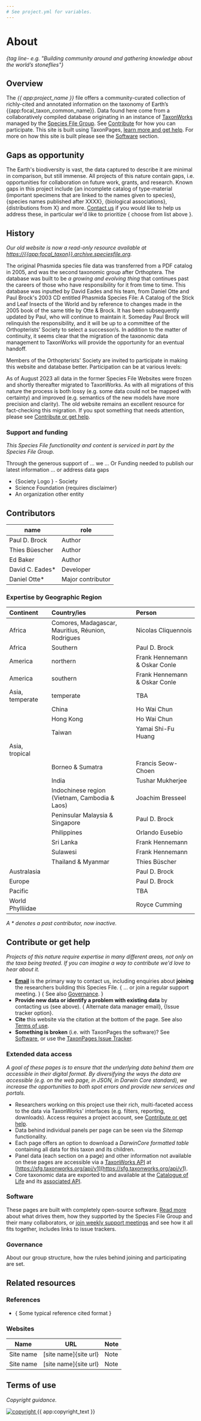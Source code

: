 ```yaml
---
# See project.yml for variables.
---
```

# About
_{tag line- e.g. "Building community around and gathering knowledge about the world’s stoneflies"}_

## Overview
The _{{ app:project_name }}_ file offers a community-curated collection of richly-cited and annotated information on the taxonomy of Earth’s {{app:focal_taxon_common_name}}. Data found here come from a collaboratively compiled database originating in an instance of [TaxonWorks](https://taxonworks.org) managed by the [Species File Group](https://speciesfilegroup.org). See [Contribute](#contribute-or-get-help) for how you can participate. This site is built using TaxonPages, [learn more and get help](https://github.com/SpeciesFileGroup/taxonpages). For more on how this site is built please see the [Software](#software) section.

## Gaps as opportunity
The Earth's biodiversity is vast, the data captured to describe it are minimal in comparison, but still immense. All projects of this nature contain gaps, i.e. opportunities for collaboration on future work, grants, and research. Known gaps in this project include {an incomplete catalog of type-material (important specimens that are linked to the names given to species}, {species names published after XXXX}, {biological associations}, {distributions from X} and more. [Contact us](#contribute-or-get-help) if you would like to help us address these, in particular we'd like to prioritize { choose from list above }.

## History
_Our old website is now a read-only resource available at [https://{{app:focal_taxon}}.archive.speciesfile.org](https://{{app:focal_taxon}}.archive.speciesfile.org)._

The original Phasmida species file data was transferred from a PDF catalog in 2005, and was the second taxonomic group after Orthoptera.  The database was built to be _a growing and evolving thing_ that continues past the careers of those who have responsibility for it from time to time. This database was inputted by David Eades and his team, from Daniel Otte and Paul Brock's 2003 CD entitled Phasmida Species File: A Catalog of the Stick and Leaf Insects of the World and by reference to changes made in the 2005 book of the same title by Otte & Brock.  It has been subsequently updated by Paul, who will continue to maintain it. Someday Paul Brock will relinquish the responsibility, and it will be up to a committee of the Orthopterists' Society to select a successor/s. In addition to the matter of continuity, it seems clear that the migration of the taxonomic data management to TaxonWorks will provide the opportunity for an eventual handoff.

Members of the Orthopterists' Society are invited to participate in making this website and database better. Participation can be at various levels:

As of August 2023 all data in the former Species File Websites were frozen and shortly thereafter migrated to TaxonWorks. As with all migrations of this nature the process is both lossy (e.g. some data could not be mapped with certainty) and improved (e.g. semantics of the new models have more precision and clarity). The old website remains an excellent resource for fact-checking this migration. If you spot something that needs attention, please see [Contribute or get help](#contribute-or-get-help).

### Support and funding
_This Species File functionality and content is serviced in part by the Species File Group._

Through the generous support of ... we ...
Or Funding needed to publish our latest information ... or address data gaps


- {Society Logo } - Society
- Science Foundation {requires disclaimer}
- An organization other entity

## Contributors
|name|role|
|----|----| 
| Paul D. Brock | Author |  
| Thies Büescher | Author |  
| Ed Baker | Author |  
| David C. Eades\* | Developer |
| Daniel Otte\* | Major contributor |

### Expertise by Geographic Region  

| Continent | Country/ies | Person |  
|:----------|:----------|:----------|  
| Africa | Comores, Madagascar, Mauritius, Réunion, Rodrigues | Nicolas Cliquennois |  
| Africa | Southern | Paul D. Brock |  
| America | northern | Frank Hennemann & Oskar Conle |  
| America | southern | Frank Hennemann & Oskar Conle |  
| Asia, temperate | temperate | TBA |  
|  | China | Ho Wai Chun |  
|  | Hong Kong |  Ho Wai Chun |  
|  | Taiwan | Yamai Shi-Fu Huang |  
| Asia, tropical | |  
| | Borneo & Sumatra | Francis Seow-Choen |  
| | India | Tushar Mukherjee |  
| | Indochinese region (Vietnam, Cambodia & Laos) | Joachim Bresseel |  
| | Peninsular Malaysia & Singapore | Paul D. Brock |  
| | Philippines | Orlando Eusebio |  
| | Sri Lanka | Frank Hennemann |  
| | Sulawesi  | Frank Hennemann |  
| | Thailand & Myanmar | Thies Büscher |  
| Australasia ||  Paul D. Brock |  
| Europe || Paul D. Brock |  
| Pacific ||  TBA |  
| World Phylliidae || Royce Cumming |

_A \* denotes a past contributor, now inactive._

## Contribute or get help
_Projects of this nature require expertise in many different areas, not only on the taxa being treated. If you can imagine a way to contribute we'd love to hear about it._

- **<a href="mailto:{{app:contact_email}}">Email</a>** is the primary way to contact us, including enquiries about **joining** the researchers building this Species File. { ... or join a regular support meeting. } { See also [Governance](#governance). }
- **Provide new data or identify a problem with existing data** by contacting us (see above). { Alternate data manager email}, {Issue tracker option}.
- **Cite** this website via the citation at the bottom of the page. See also [Terms of use](#terms-of-use).
- **Something is broken** (i.e. with TaxonPages the software)? See [Software](#software), or use the [TaxonPages Issue Tracker](https://github.com/SpeciesFileGroup/taxonpages/issues).

### Extended data access
_A goal of these pages is to ensure that the underlying data behind them are accessible in their digital format. By diversifying the ways the data are accessible (e.g. on the web page, in JSON, in Darwin Core standard), we increase the opportunities to both spot errors and provide new services and portals._

- Researchers working on this project use their rich, multi-faceted access to the data via TaxonWorks' interfaces (e.g. filters, reporting, downloads). Access requires a project account, see [Contribute or get help](#contribute-or-get-help).
- Data behind individual panels per page can be seen via the _Sitemap_ functionality.
- Each page offers an option to download a _DarwinCore formatted table_ containing all data for this taxon and its children.
- Panel data (each section on a page) and other information not available on these pages are accessible via a [TaxonWorks API](https://api.taxonworks.org) at [https://sfg.taxonworks.org/api/v1](https://sfg.taxonworks.org/api/v1).
- Core taxonomic data are exported to and available at the [Catalogue of Life]({https://link_to_root_taxon_page}) and its [associated API]({https://link_to_api_for_pertinent_dataset}).

### Software
These pages are built with completely open-source software. [Read more](http://speciesfilegroup.org/docs/taxonworks_in_production_at_sfg.html) about what drives them, how they supported by the Species File Group and their many collaborators, or [join weekly support meetings](https://speciesfilegroup.org/events.html) and see how it all fits together, includes links to issue trackers.

### Governance
About our group structure, how the rules behind joining and participating are set.

## Related resources

### References

* { Some typical reference cited format } 

### Websites

|Name|URL|Note|
|----|---|----|
| Site name | [site name]{site url} | Note |
| Site name | [site name]{site url} | Note |

## Terms of use
_Copyright guidance._

<div class="flex items-center">
  <a href="{{ app:copyright_image_link }}">
    <img 
      src="{{ app:copyright_image }}" 
      alt="copyright" 
      class="m-0 mr-2"
    >
  </a>
  <span>{{ app:copyright_text }}</span>
</div>

